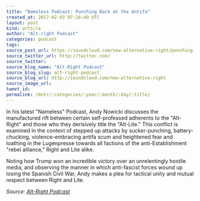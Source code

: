 ```yaml
---
title: "Nameless Podcast: Punching Back at the Antifa"
created_at: 2017-02-03 07:16:49 UTC
layout: post
kind: article
author: "Alt-right Podcast"
categories: podcast
tags: 
source_post_url: https://soundcloud.com/new-alternative-right/punching-back-at-the-antifa
source_twitter_url: http://twitter.com/
source_twitter: 
source_blog_name: "Alt-Right Podcast"
source_blog_slug: alt-right-podcast
source_blog_url: http://soundcloud.com/new-alternative-right
source_image_url: 
tweet_id:
permalink: /mntr/:categories/:year/:month/:day/:title/
---
```

In his latest "Nameless" Podcast, Andy Nowicki discusses the manufactured rift between certain self-professed adherents to the "Alt-Right" and those who they derisively title the "Alt-Lite." This conflict is examined in the context of stepped up attacks by sucker-punching, battery-chucking, violence-embracing antifa scum and heightened fear and loathing in the Lugenpresse towards all factions of the anti-Establishment "rebel alliance," Right and Lite alike.

Noting how Trump won an incredible victory over an unrelentingly hostile media, and observing the manner in which anti-fascist forces wound up losing the Spanish Civil War, Andy makes a plea for tactical unity and mutual respect between Right and Lite.<div class="">
    <i>Source: <a href="http://soundcloud.com/new-alternative-right">Alt-Right Podcast</a></i>
</div>
